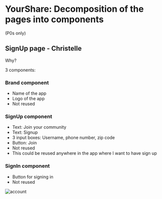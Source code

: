 # YourShare: Decomposition of the pages into components

(P0s only)

## SignUp page - Christelle

Why?

3 components:

### Brand component

  * Name of the app
  * Logo of the app
  * Not reused
  
### SignUp component

  * Text: Join your community
  * Text: Signup 
  * 3 input boxes: Username, phone number, zip code
  * Button: Join
  * Not reused 
  * This could be reused anywhere in the app where I want to have sign up
  
### SignIn component

  * Button for signing in
  * Not reused
  
 ![account](https://github.com/tnt-summer-academy/Curriculum/blob/main/Reference/YourShare-screens/YS_account.png)

